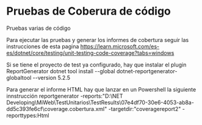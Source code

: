 # Pruebas de Coberura de código
Pruebas varias de código

Para ejecutar las pruebas y generar los informes de cobertura seguir las instrucciones de esta pagina https://learn.microsoft.com/es-es/dotnet/core/testing/unit-testing-code-coverage?tabs=windows

Si se tiene el proyecto de test ya configurado, hay que instalar el plugin ReportGenerator
dotnet tool install --global dotnet-reportgenerator-globaltool --version 5.2.5

Para generar el informe HTML hay que lanzar en un Powershell la siguiente innstrucción
reportgenerator -reports:"D:\NET Developing\MiWeb\TestUnitarios\TestResults\07e4df70-30e6-4053-ab8a-dd5c393fe6cf\coverage.cobertura.xml" -targetdir:"coveragereport2" -reporttypes:Html
